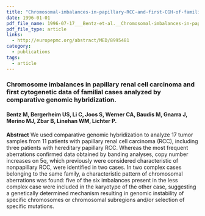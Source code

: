 ```yaml
---
title: "Chromosomal-imbalances-in-papillary-RCC-and-first-CGH-of-familial-cases"
date: 1996-01-01
pdf_file_name: 1996-07-17___Bentz-et-al.__Chromosomal-imbalances-in-papillary-RCC-and-first-CGH-of-familial-cases__Cytogenet-Cell-Genet.pdf
pdf_file_type: article
links:
  - http://europepmc.org/abstract/MED/8995481
category:
  - publications
tags:
  - article
---
```


### Chromosome imbalances in papillary renal cell carcinoma and first cytogenetic data of familial cases analyzed by comparative genomic hybridization.
#### Bentz M, Bergerheim US, Li C, Joos S, Werner CA, Baudis M, Gnarra J, Merino MJ, Zbar B, Linehan WM, Lichter P.

**Abstract** We used comparative genomic hybridization to analyze 17 tumor samples from 11 patients with papillary renal cell carcinoma (RCC), including three patients with hereditary papillary RCC. Whereas the most frequent aberrations confirmed data obtained by banding analyses, copy number increases on 5q, which previously were considered characteristic of nonpapillary RCC, were identified in two cases. In two complex cases belonging to the same family, a characteristic pattern of chromosomal aberrations was found: five of the six imbalances present in the less complex case were included in the karyotype of the other case, suggesting a genetically determined mechanism resulting in genomic instability of specific chromosomes or chromosomal subregions and/or selection of specific mutations.

